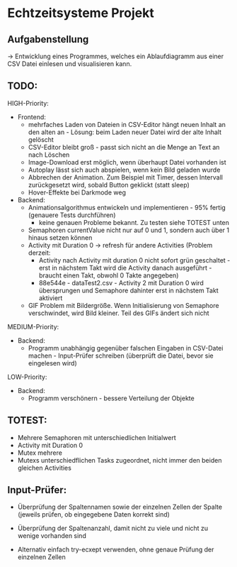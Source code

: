 # Echtzeitsysteme Projekt

## Aufgabenstellung
-> Entwicklung eines Programmes, welches ein Ablaufdiagramm aus einer CSV Datei einlesen und visualisieren kann.

## TODO:
HIGH-Priority:
* Frontend:
    * mehrfaches Laden von Dateien in CSV-Editor hängt neuen Inhalt an den alten an - Lösung: beim Laden neuer Datei wird der alte Inhalt gelöscht
    * CSV-Editor bleibt groß - passt sich nicht an die Menge an Text an nach Löschen
    * Image-Download erst möglich, wenn überhaupt Datei vorhanden ist
    * Autoplay lässt sich auch abspielen, wenn kein Bild geladen wurde
    * Abbrechen der Animation. Zum Beispiel mit Timer, dessen Intervall zurückgesetzt wird, sobald Button geklickt (statt sleep)
    * Hover-Effekte bei Darkmode weg
* Backend:
    * Animationsalgorithmus entwickeln und implementieren - 95% fertig (genauere Tests durchführen)
        * keine genauen Probleme bekannt. Zu testen siehe TOTEST unten
    * Semaphoren currentValue nicht nur auf 0 und 1, sondern auch über 1 hinaus setzen können
    * Activity mit Duration 0 -> refresh für andere Activities (Problem derzeit: 
        * Activity nach Activity mit duration 0 nicht sofort grün geschaltet - erst in nächstem Takt wird die Activity danach ausgeführt - braucht einen Takt, obwohl 0 Takte angegeben)
        * 88e544e - dataTest2.csv - Activity 2 mit Duration 0 wird übersprungen und Semaphore dahinter erst in nächstem Takt aktiviert
    * GIF Problem mit Bildergröße. Wenn Initialisierung von Semaphore verschwindet, wird Bild kleiner. Teil des GIFs ändert sich nicht

MEDIUM-Priority:
* Backend:
    * Programm unabhängig gegenüber falschen Eingaben in CSV-Datei machen - Input-Prüfer schreiben (überprüft die Datei, bevor sie eingelesen wird)

LOW-Priority:
* Backend:
    * Programm verschönern - bessere Verteilung der Objekte

## TOTEST:
* Mehrere Semaphoren mit unterschiedlichen Initialwert
* Activity mit Duration 0
* Mutex mehrere
* Mutexs unterschiedflichen Tasks zugeordnet, nicht immer den beiden gleichen Activities

## Input-Prüfer:
* Überprüfung der Spaltennamen sowie der einzelnen Zellen der Spalte (jeweils prüfen, ob eingegebene Daten korrekt sind)
* Überprüfung der Spaltenanzahl, damit nicht zu viele und nicht zu wenige vorhanden sind

* Alternativ einfach try-ecxept verwenden, ohne genaue Prüfung der einzelnen Zellen